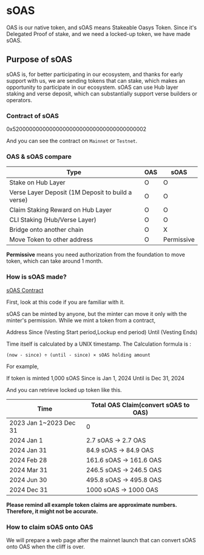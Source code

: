 ---
---

# sOAS

OAS is our native token, and sOAS means Stakeable Oasys Token.
Since it's Delegated Proof of stake, and we need a locked-up token, we have made sOAS.

## Purpose of sOAS

sOAS is, for better participating in our ecosystem, and thanks for early support with us, we are sending tokens that can stake, which makes an opportunity to participate in our ecosystem.
sOAS can use Hub layer staking and verse deposit, which can substantially support verse builders or operators. 

### Contract of sOAS

0x5200000000000000000000000000000000000002

And you can see the contract on `Mainnet` or `Testnet`.


### OAS & sOAS compare

| Type | OAS | sOAS |
|-----------|-----------|-----------|
| Stake on Hub Layer| O | O |
| Verse Layer Deposit (1M Deposit to build a verse) | O | O |
| Claim Staking Reward on Hub Layer | O | O | 
| CLI Staking (Hub/Verse Layer) | O | O |
| Bridge onto another chain | O | X |
| Move Token to other address | O | Permissive |

**Permissive** means you need authorization from the foundation to move token, which can take around 1 month. 


### How is sOAS made? 

[sOAS Contract](https://github.com/ironbeer/oasys-genesis-contract/blob/main/contracts/token/SOAS.sol)

First, look at this code if you are familiar with it. 

sOAS can be minted by anyone, but the minter can move it only with the minter's permission.
While we mint a token from a contract, 

Address
Since (Vesting Start period,Lockup end period) 
Until (Vesting Ends) 

Time itself is calculated by a UNIX timestamp. The Calculation formula is : 

```
(now - since) ÷ (until - since) × sOAS holding amount
```

For example, 

If token is minted 1,000 sOAS
Since is Jan 1, 2024
Until is Dec 31, 2024

And you can retrieve locked up token like this.

| Time | Total OAS Claim(convert sOAS to OAS) |
|----------------|-------------|
| 2023 Jan 1~2023 Dec 31| 0 | 
| 2024 Jan 1 | 2.7 sOAS → 2.7 OAS| 
| 2024 Jan 31 | 84.9 sOAS → 84.9 OAS| 
| 2024 Feb 28 | 161.6 sOAS → 161.6 OAS| 
| 2024 Mar 31 | 246.5 sOAS → 246.5 OAS|
| 2024 Jun 30 | 495.8 sOAS → 495.8 OAS|  
| 2024 Dec 31 | 1000 sOAS → 1000 OAS|  


**Please remind all example token claims are approximate numbers. Therefore, it might not be accurate.**

### How to claim sOAS onto OAS​
We will prepare a web page after the mainnet launch that can convert sOAS onto OAS when the cliff is over.
